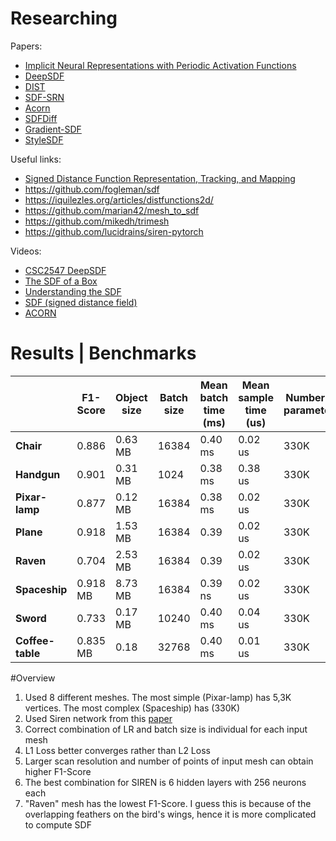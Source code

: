 # Researching
Papers:
 - [Implicit Neural Representations with Periodic Activation Functions](https://arxiv.org/pdf/2006.09661v1.pdf)
 - [DeepSDF]([https://arxiv.org/pdf/1901.05103.pdf])
 - [DIST](https://arxiv.org/pdf/1911.13225.pdf)
 - [SDF-SRN](https://arxiv.org/pdf/2010.10505.pdf)
 - [Acorn](https://arxiv.org/pdf/2105.02788.pdf)
 - [SDFDiff](https://arxiv.org/pdf/1912.07109.pdf)
 - [Gradient-SDF](https://arxiv.org/pdf/2111.13652.pdf)
 - [StyleSDF](https://arxiv.org/pdf/2112.11427.pdf)

Useful links:
 - [Signed Distance Function Representation, Tracking, and Mapping](https://courses.cs.washington.edu/courses/cse571/16au/slides/10-sdf.pdf)
 - https://github.com/fogleman/sdf
 - https://iquilezles.org/articles/distfunctions2d/
 - https://github.com/marian42/mesh_to_sdf
 - https://github.com/mikedh/trimesh
 - https://github.com/lucidrains/siren-pytorch

Videos:
 - [CSC2547 DeepSDF](https://www.youtube.com/watch?v=1iuLxJmQII0)
 - [The SDF of a Box](https://www.youtube.com/watch?v=62-pRVZuS5c&t=1s)
 - [Understanding the SDF](https://www.youtube.com/watch?v=QgzxBN1m9WE&t=834s)
 - [SDF (signed distance field)](https://www.youtube.com/watch?v=ca2g4K5cxKY)
 - [ACORN](https://www.youtube.com/watch?v=P192X3J6cg4&t=88s)

# Results | Benchmarks
|    | F1-Score | Object size| Batch size | Mean batch time (ms) | Mean sample time  (us) | Number of parameters |
| ------------- | ----------------|--------------|--------------------|------------------------|----------------------|---
| **Chair** | 0.886 | 0.63 MB | 16384  | 0.40 ms| 0.02 us | 330K |
| **Handgun** | 0.901 | 0.31 MB | 1024 | 0.38 ms | 0.38 us | 330K | 
| **Pixar-lamp** | 0.877 | 0.12 MB |  16384 | 0.38 ms  | 0.02 us| 330K |
| **Plane** | 0.918 | 1.53 MB | 16384 | 0.39 | 0.02 us | 330K |
| **Raven** | 0.704 | 2.53 MB | 16384 | 0.39 | 0.02 us | 330K |
| **Spaceship** | 0.918 MB | 8.73 MB | 16384 | 0.39 ns | 0.02 us | 330K |
| **Sword** | 0.733 | 0.17 MB | 10240 | 0.40 ms | 0.04 us | 330K |
| **Coffee-table** | 0.835 MB | 0.18 | 32768 | 0.40 ms  | 0.01 us| 330K |


#Overview
1) Used 8 different meshes. The most simple (Pixar-lamp) has 5,3K vertices. The most complex (Spaceship) has (330K)
2) Used Siren network from this [paper](https://arxiv.org/pdf/2006.09661v1.pdf)
3) Correct combination of LR and batch size is individual for each input mesh
4) L1 Loss better converges rather than L2 Loss
5) Larger scan resolution and number of points of input mesh can obtain higher F1-Score
6) The best combination for SIREN is 6 hidden layers with 256 neurons each
7) "Raven" mesh has the lowest F1-Score. I guess this is because of the overlapping feathers on the bird's wings, hence it is more complicated to compute SDF
